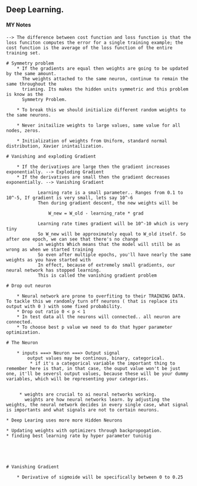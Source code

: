 ## Deep Learning.
#### MY Notes
    --> The difference between cost function and loss function is that the loss funciton computes the error for a single training example; the cost function is the average of the loss function of the entire training set.
    
    # Symmetry problem
        * If the gradients are equal then weights are going to be updated by the same amount.
          The weights attached to the same neuron, continue to remain the same throughout the
          trianing. Its makes the hidden units symmetric and this problem is know as the 
          Symmetry Problem.
          
        * To break this we should initialize different random weights to the same neurons.
        
        * Never initailize weights to large values, same value for all nodes, zeros.
        
        * Initialization of weights from Uniform, standard normal distribution, Xavier inintailization.
        
    # Vanishing and exploding Gradient
    
        * If the derivatives are large then the gradient increases exponentially. --> Exploding Gradient
        * If the derivatives are small then the gradient decreases exponentially. --> Vanishing Gradient
                
                Learning rate is a small parameter.. Ranges from 0.1 to 10^-5, If gradient is very small, lets say 10^-6
                Then during gradient descent, the new weights will be
                
                    W_new = W_old - learning_rate * grad
                    
                Learning rate times gradient will be 10^-10 which is very tiny
                So W_new will be approximately equal to W_old itself. So after one epoch, we can see that there's no change
                in weights Which means that the model will still be as wrong as when we started training 
                So even after multiple epochs, you'll have nearly the same weights as you have started with
                In effect, because of extremely small gradients, our neural network has stopped learning.
                This is called the vanishing gradient problem
        
    # Drop out neuron
    
        * Neural network are prone to overfiting to their TRAINING DATA. To tackle this we randomly turn off neurons ( that is replace its output with 0 ) with some fixed probability.
        * Drop out ratio 0 < p < 1 
        * In test data all the neurons will connected.. all neuron are connected.
        * To choose best p value we need to do that hyper parameter optimization.
    
    # The Neuron
    
        * inputs ===> Neuron ===> Output signal
            output values may be continous, binary, categorical.
             * if it's a categorical variable the important thing to remember here is that, in that case, the ouput value won't be just one, it'll be seversl output values, because these will be your dummy variables, which will be representing your categories.
            
         
         * weights are crucial to ai neural networks working.
           weights are how neural networks learn. by adjusting the weights, the neural network decides in every single case, what signal is importants and what signals are not to certain neurons.
            
    * Deep Learing uses more more Hidden Neurons
 
    * Updating weights with optimizers through backpropogation.
    * finding best learning rate by hyper parameter tuninig
    
    
        
        
        
    # Vanishing Gradient 
    
        * Derivative of sigmoide will be specifically between 0 to 0.25
    
